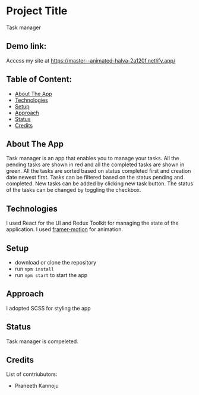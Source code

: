 # Project Title

Task manager

## Demo link:

Access my site at https://master--animated-halva-2a120f.netlify.app/

## Table of Content:

- [About The App](#about-the-app)
- [Technologies](#technologies)
- [Setup](#setup)
- [Approach](#approach)
- [Status](#status)
- [Credits](#credits)

## About The App

Task manager is an app that enables you to manage your tasks. All the pending tasks are shown in red and all the completed tasks are shown in green. All the tasks are sorted based on status completed first and creation date newest first. Tasks can be filtered based on the status pending and completed. New tasks can be added by clicking new task button. The status of the tasks can be changed by toggling the checkbox.

## Technologies

I used React for the UI and Redux Toolkit for managing the state of the application. I used [framer-motion](#https://www.npmjs.com/package/framer-motion) for animation.

## Setup

- download or clone the repository
- run `npm install`
- run `npm start` to start the app

## Approach

I adopted SCSS for styling the app

## Status

Task manager is compeleted.

## Credits

List of contriubutors:

- Praneeth Kannoju
